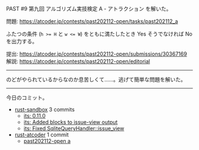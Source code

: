 PAST #9 第九回 アルゴリズム実技検定 A - アトラクション を解いた。

問題: <https://atcoder.jp/contests/past202112-open/tasks/past202112_a>

ふたつの条件 (`h >= H` と `w <= W`) をともに満たしたとき Yes そうでなければ No を出力する。

提出: <https://atcoder.jp/contests/past202112-open/submissions/30367169>
解説: <https://atcoder.jp/contests/past202112-open/editorial>

---

のどがやられているからなのか息苦しくて……。逃げて簡単な問題を解いた。

---

今日のコミット。

- [rust-sandbox](https://github.com/bouzuya/rust-sandbox) 3 commits
  - [its: 0.11.0](https://github.com/bouzuya/rust-sandbox/commit/c77c7a14360b2ce0dfd888eb820a4fd56ea05e07)
  - [its: Added blocks to issue-view output](https://github.com/bouzuya/rust-sandbox/commit/23b85e658336beb7e7f558979af65760f04c2635)
  - [its: Fixed SqliteQueryHandler::issue_view](https://github.com/bouzuya/rust-sandbox/commit/5f878f27cd4ef0480fd8eaf83c82837c18042418)
- [rust-atcoder](https://github.com/bouzuya/rust-atcoder) 1 commit
  - [past202112-open a](https://github.com/bouzuya/rust-atcoder/commit/08f6a5bb96bb6f0dc43f856df1891e84300c55eb)
